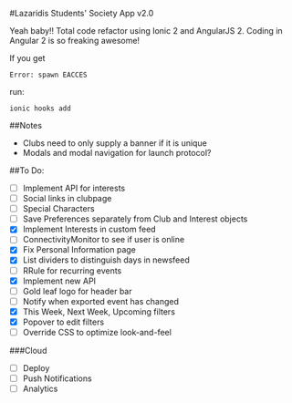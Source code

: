 #Lazaridis Students' Society App v2.0

Yeah baby!! Total code refactor using Ionic 2 and AngularJS 2. Coding in Angular 2 is so freaking awesome!

If you get 

    Error: spawn EACCES

run:

    ionic hooks add

##Notes
* Clubs need to only supply a banner if it is unique
* Modals and modal navigation for launch protocol?

##To Do:
- [ ] Implement API for interests
- [ ] Social links in clubpage
- [ ] Special Characters
- [ ] Save Preferences separately from Club and Interest objects
- [x] Implement Interests in custom feed
- [ ] ConnectivityMonitor to see if user is online
- [x] Fix Personal Information page
- [x] List dividers to distinguish days in newsfeed
- [ ] RRule for recurring events
- [x] Implement new API
- [ ] Gold leaf logo for header bar
- [ ] Notify when exported event has changed
- [x] This Week, Next Week, Upcoming filters
- [x] Popover to edit filters
- [ ] Override CSS to optimize look-and-feel

###Cloud
- [ ] Deploy
- [ ] Push Notifications
- [ ] Analytics
